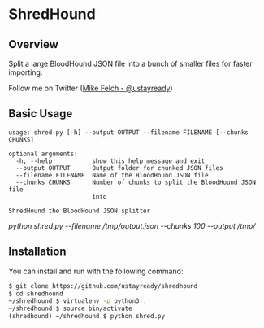 ShredHound
==================

## Overview ##
Split a large BloodHound JSON file into a bunch of smaller files for faster importing.

Follow me on Twitter ([Mike Felch - @ustayready](https://twitter.com/ustayready)) 

## Basic Usage ##
```
usage: shred.py [-h] --output OUTPUT --filename FILENAME [--chunks CHUNKS]

optional arguments:
  -h, --help           show this help message and exit
  --output OUTPUT      Output folder for chunked JSON files
  --filename FILENAME  Name of the BloodHound JSON file
  --chunks CHUNKS      Number of chunks to split the BloodHound JSON file
                       into
  
ShredHound the BloodHound JSON splitter
```
*python shred.py --filename /tmp/output.json --chunks 100 --output /tmp/*
         
## Installation ##
You can install and run with the following command:

```bash
$ git clone https://github.com/ustayready/shredhound
$ cd shredhound
~/shredhound $ virtualenv -p python3 .
~/shredhound $ source bin/activate
(shredhound) ~/shredhound $ python shred.py
```




